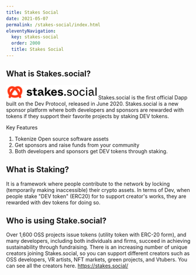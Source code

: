 ```yaml
---
title: Stakes Social
date: 2021-05-07
permalink: /stakes-social/index.html
eleventyNavigation:
  key: stakes-social
  order: 2000
  title: Stakes Social
---
```


## What is Stakes.social?

![logo](/content/images/stakessocial-logo.png)
Stakes.social is the first official Dapp built on the Dev Protocol, released in June 2020. Stakes.social is a new sponsor platform where both developers and sponsors are rewarded with tokens if they support their favorite projects by staking DEV tokens.

Key Features

1. Tokenize Open source software assets
2. Get sponsors and raise funds from your community
3. Both developers and sponsors get DEV tokens through staking.

## What is Staking?

It is a framework where people contribute to the network by locking (temporarily making inaccessible) their crypto assets. In terms of Dev, when people stake "DEV token" (ERC20) for to support creator's works, they are rewarded with dev tokens for doing so.

## Who is using Stake.social?

Over 1,600 OSS projects issue tokens (utility token with ERC-20 form), and many developers, including both individuals and firms, succeed in achieving sustainability through fundraising. There is an increasing number of unique creators joining Stakes.social, so you can support different creators such as OSS developers, VR artists, NFT markets, green projects, and Vtubers. You can see all the creators here. https://stakes.social/
